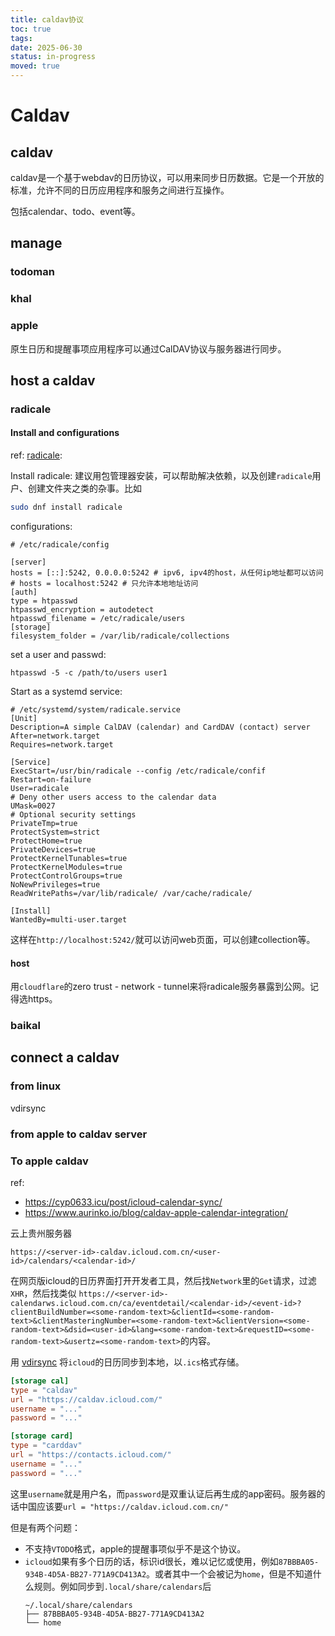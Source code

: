 ```yaml
---
title: caldav协议
toc: true
tags:
date: 2025-06-30
status: in-progress
moved: true
---
```


# Caldav

## caldav

caldav是一个基于webdav的日历协议，可以用来同步日历数据。它是一个开放的标准，允许不同的日历应用程序和服务之间进行互操作。

包括calendar、todo、event等。

## manage

### todoman

### khal

### apple

原生日历和提醒事项应用程序可以通过CalDAV协议与服务器进行同步。

## host a caldav

### radicale

#### Install and configurations

ref: [radicale](https://radicale.org/v3.html):

Install radicale: 建议用包管理器安装，可以帮助解决依赖，以及创建`radicale`用户、创建文件夹之类的杂事。比如

```sh
sudo dnf install radicale
```

configurations:

```
# /etc/radicale/config

[server]
hosts = [::]:5242, 0.0.0.0:5242 # ipv6, ipv4的host，从任何ip地址都可以访问
# hosts = localhost:5242 # 只允许本地地址访问
[auth]
type = htpasswd
htpasswd_encryption = autodetect
htpasswd_filename = /etc/radicale/users
[storage]
filesystem_folder = /var/lib/radicale/collections

```

set a user and passwd:

```shell
htpasswd -5 -c /path/to/users user1
```

Start as a systemd service:

```
# /etc/systemd/system/radicale.service
[Unit]
Description=A simple CalDAV (calendar) and CardDAV (contact) server
After=network.target
Requires=network.target

[Service]
ExecStart=/usr/bin/radicale --config /etc/radicale/confif
Restart=on-failure
User=radicale
# Deny other users access to the calendar data
UMask=0027
# Optional security settings
PrivateTmp=true
ProtectSystem=strict
ProtectHome=true
PrivateDevices=true
ProtectKernelTunables=true
ProtectKernelModules=true
ProtectControlGroups=true
NoNewPrivileges=true
ReadWritePaths=/var/lib/radicale/ /var/cache/radicale/

[Install]
WantedBy=multi-user.target
```

这样在`http://localhost:5242/`就可以访问web页面，可以创建collection等。

#### host

用`cloudflare`的zero trust - network - tunnel来将radicale服务暴露到公网。记得选https。

### baikal

## connect a caldav

### from linux

vdirsync

### from apple to caldav server

### To apple caldav

ref:

- https://cyp0633.icu/post/icloud-calendar-sync/
- https://www.aurinko.io/blog/caldav-apple-calendar-integration/

云上贵州服务器

```
https://<server-id>-caldav.icloud.com.cn/<user-id>/calendars/<calendar-id>/
```

在网页版icloud的日历界面打开开发者工具，然后找`Network`里的`Get`请求，过滤`XHR`，然后找类似 `https://<server-id>-calendarws.icloud.com.cn/ca/eventdetail/<calendar-id>/<event-id>?clientBuildNumber=<some-random-text>&clientId=<some-random-text>&clientMasteringNumber=<some-random-text>&clientVersion=<some-random-text>&dsid=<user-id>&lang=<some-random-text>&requestID=<some-random-text>&usertz=<some-random-text>`的内容。

用 [vdirsync](https://vdirsyncer.readthedocs.io/) 将`icloud`的日历同步到本地，以`.ics`格式存储。

```conf
[storage cal]
type = "caldav"
url = "https://caldav.icloud.com/"
username = "..."
password = "..."

[storage card]
type = "carddav"
url = "https://contacts.icloud.com/"
username = "..."
password = "..."
```

这里`username`就是用户名，而`password`是双重认证后再生成的app密码。服务器的话中国应该要`url = "https://caldav.icloud.com.cn/"`

但是有两个问题：

- 不支持`VTODO`格式，apple的提醒事项似乎不是这个协议。
- `icloud`如果有多个日历的话，标识id很长，难以记忆或使用，例如`87BBBA05-934B-4D5A-BB27-771A9CD413A2`。或者其中一个会被记为`home`，但是不知道什么规则。例如同步到`.local/share/calendars`后
    ```
    ~/.local/share/calendars
    ├── 87BBBA05-934B-4D5A-BB27-771A9CD413A2
    └── home
    ```
